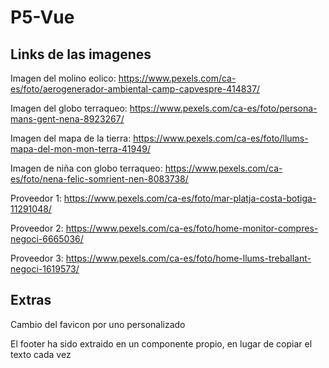 # P5-Vue

## Links de las imagenes
Imagen del molino eolico:
https://www.pexels.com/ca-es/foto/aerogenerador-ambiental-camp-capvespre-414837/

Imagen del globo terraqueo:
https://www.pexels.com/ca-es/foto/persona-mans-gent-nena-8923267/

Imagen del mapa de la tierra:
https://www.pexels.com/ca-es/foto/llums-mapa-del-mon-mon-terra-41949/

Imagen de niña con globo terraqueo:
https://www.pexels.com/ca-es/foto/nena-felic-somrient-nen-8083738/

Proveedor 1:
https://www.pexels.com/ca-es/foto/mar-platja-costa-botiga-11291048/

Proveedor 2:
https://www.pexels.com/ca-es/foto/home-monitor-compres-negoci-6665036/

Proveedor 3:
https://www.pexels.com/ca-es/foto/home-llums-treballant-negoci-1619573/

## Extras

Cambio del favicon por uno personalizado

El footer ha sido extraido en un componente propio, en lugar de copiar el texto cada vez
